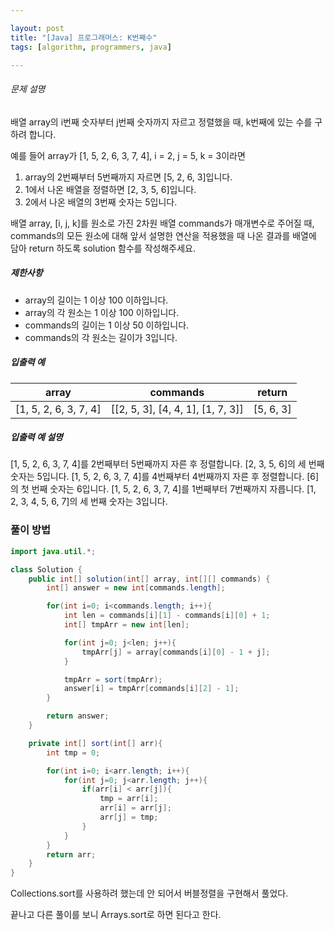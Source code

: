 ```yaml
---

layout: post
title: "[Java] 프로그래머스: K번째수"
tags: [algorithm, programmers, java]

---
```


###### 문제 설명

배열 array의 i번째 숫자부터 j번째 숫자까지 자르고 정렬했을 때, k번째에 있는 수를 구하려 합니다.

예를 들어 array가 [1, 5, 2, 6, 3, 7, 4], i = 2, j = 5, k = 3이라면

1. array의 2번째부터 5번째까지 자르면 [5, 2, 6, 3]입니다.
2. 1에서 나온 배열을 정렬하면 [2, 3, 5, 6]입니다.
3. 2에서 나온 배열의 3번째 숫자는 5입니다.

배열 array, [i, j, k]를 원소로 가진 2차원 배열 commands가 매개변수로 주어질 때, commands의 모든 원소에 대해 앞서 설명한 연산을 적용했을 때 나온 결과를 배열에 담아 return 하도록 solution 함수를 작성해주세요.

##### 제한사항

- array의 길이는 1 이상 100 이하입니다.
- array의 각 원소는 1 이상 100 이하입니다.
- commands의 길이는 1 이상 50 이하입니다.
- commands의 각 원소는 길이가 3입니다.

##### 입출력 예

| array                 | commands                          | return    |
| --------------------- | --------------------------------- | --------- |
| [1, 5, 2, 6, 3, 7, 4] | [[2, 5, 3], [4, 4, 1], [1, 7, 3]] | [5, 6, 3] |

##### 입출력 예 설명

[1, 5, 2, 6, 3, 7, 4]를 2번째부터 5번째까지 자른 후 정렬합니다. [2, 3, 5, 6]의 세 번째 숫자는 5입니다.
[1, 5, 2, 6, 3, 7, 4]를 4번째부터 4번째까지 자른 후 정렬합니다. [6]의 첫 번째 숫자는 6입니다.
[1, 5, 2, 6, 3, 7, 4]를 1번째부터 7번째까지 자릅니다. [1, 2, 3, 4, 5, 6, 7]의 세 번째 숫자는 3입니다.

### 풀이 방법

```java
import java.util.*;

class Solution {
    public int[] solution(int[] array, int[][] commands) {
        int[] answer = new int[commands.length];

        for(int i=0; i<commands.length; i++){
            int len = commands[i][1] - commands[i][0] + 1;
            int[] tmpArr = new int[len];

            for(int j=0; j<len; j++){
                tmpArr[j] = array[commands[i][0] - 1 + j];
            }

            tmpArr = sort(tmpArr);
            answer[i] = tmpArr[commands[i][2] - 1];
        }

        return answer;
    }

    private int[] sort(int[] arr){
        int tmp = 0;

        for(int i=0; i<arr.length; i++){
            for(int j=0; j<arr.length; j++){
                if(arr[i] < arr[j]){
                    tmp = arr[i];
                    arr[i] = arr[j];
                    arr[j] = tmp;
                }
            }
        }
        return arr;
    }
}

```

Collections.sort를 사용하려 했는데 안 되어서 버블정렬을 구현해서 풀었다.

끝나고 다른 풀이를 보니 Arrays.sort로 하면 된다고 한다.
